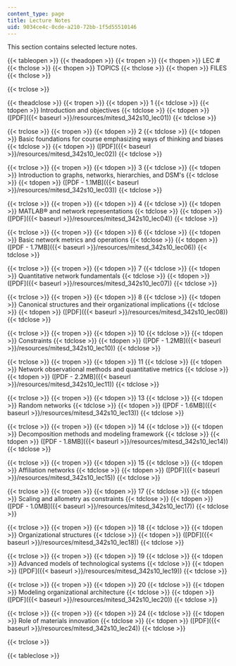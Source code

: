```yaml
---
content_type: page
title: Lecture Notes
uid: 9034ce4c-0cde-a210-72bb-1f5d55510146
---
```


This section contains selected lecture notes.

{{< tableopen >}}
{{< theadopen >}}
{{< tropen >}}
{{< thopen >}}
LEC #
{{< thclose >}}
{{< thopen >}}
TOPICS
{{< thclose >}}
{{< thopen >}}
FILES
{{< thclose >}}

{{< trclose >}}

{{< theadclose >}}
{{< tropen >}}
{{< tdopen >}}
1
{{< tdclose >}}
{{< tdopen >}}
Introduction and objectives
{{< tdclose >}}
{{< tdopen >}}
([PDF]({{< baseurl >}}/resources/mitesd_342s10_lec01))
{{< tdclose >}}

{{< trclose >}}
{{< tropen >}}
{{< tdopen >}}
2
{{< tdclose >}}
{{< tdopen >}}
Basic foundations for course emphasizing ways of thinking and biases
{{< tdclose >}}
{{< tdopen >}}
([PDF]({{< baseurl >}}/resources/mitesd_342s10_lec02))
{{< tdclose >}}

{{< trclose >}}
{{< tropen >}}
{{< tdopen >}}
3
{{< tdclose >}}
{{< tdopen >}}
Introduction to graphs, networks, hierarchies, and DSM's
{{< tdclose >}}
{{< tdopen >}}
([PDF - 1.1MB]({{< baseurl >}}/resources/mitesd_342s10_lec03))
{{< tdclose >}}

{{< trclose >}}
{{< tropen >}}
{{< tdopen >}}
4
{{< tdclose >}}
{{< tdopen >}}
MATLAB® and network representations
{{< tdclose >}}
{{< tdopen >}}
([PDF]({{< baseurl >}}/resources/mitesd_342s10_lec04))
{{< tdclose >}}

{{< trclose >}}
{{< tropen >}}
{{< tdopen >}}
6
{{< tdclose >}}
{{< tdopen >}}
Basic network metrics and operations
{{< tdclose >}}
{{< tdopen >}}
([PDF - 1.7MB]({{< baseurl >}}/resources/mitesd_342s10_lec06))
{{< tdclose >}}

{{< trclose >}}
{{< tropen >}}
{{< tdopen >}}
7
{{< tdclose >}}
{{< tdopen >}}
Quantitative network fundamentals
{{< tdclose >}}
{{< tdopen >}}
([PDF]({{< baseurl >}}/resources/mitesd_342s10_lec07))
{{< tdclose >}}

{{< trclose >}}
{{< tropen >}}
{{< tdopen >}}
8
{{< tdclose >}}
{{< tdopen >}}
Canonical structures and their organizational implications
{{< tdclose >}}
{{< tdopen >}}
([PDF]({{< baseurl >}}/resources/mitesd_342s10_lec08))
{{< tdclose >}}

{{< trclose >}}
{{< tropen >}}
{{< tdopen >}}
10
{{< tdclose >}}
{{< tdopen >}}
Constraints
{{< tdclose >}}
{{< tdopen >}}
([PDF - 1.2MB]({{< baseurl >}}/resources/mitesd_342s10_lec10))
{{< tdclose >}}

{{< trclose >}}
{{< tropen >}}
{{< tdopen >}}
11
{{< tdclose >}}
{{< tdopen >}}
Network observational methods and quantitative metrics
{{< tdclose >}}
{{< tdopen >}}
([PDF - 2.2MB]({{< baseurl >}}/resources/mitesd_342s10_lec11))
{{< tdclose >}}

{{< trclose >}}
{{< tropen >}}
{{< tdopen >}}
13
{{< tdclose >}}
{{< tdopen >}}
Random networks
{{< tdclose >}}
{{< tdopen >}}
([PDF - 1.6MB]({{< baseurl >}}/resources/mitesd_342s10_lec13))
{{< tdclose >}}

{{< trclose >}}
{{< tropen >}}
{{< tdopen >}}
14
{{< tdclose >}}
{{< tdopen >}}
Decomposition methods and modeling framework
{{< tdclose >}}
{{< tdopen >}}
([PDF - 1.8MB]({{< baseurl >}}/resources/mitesd_342s10_lec14))
{{< tdclose >}}

{{< trclose >}}
{{< tropen >}}
{{< tdopen >}}
15
{{< tdclose >}}
{{< tdopen >}}
Affiliation networks
{{< tdclose >}}
{{< tdopen >}}
([PDF]({{< baseurl >}}/resources/mitesd_342s10_lec15))
{{< tdclose >}}

{{< trclose >}}
{{< tropen >}}
{{< tdopen >}}
17
{{< tdclose >}}
{{< tdopen >}}
Scaling and allometry as constraints
{{< tdclose >}}
{{< tdopen >}}
([PDF - 1.0MB]({{< baseurl >}}/resources/mitesd_342s10_lec17))
{{< tdclose >}}

{{< trclose >}}
{{< tropen >}}
{{< tdopen >}}
18
{{< tdclose >}}
{{< tdopen >}}
Organizational structures
{{< tdclose >}}
{{< tdopen >}}
([PDF]({{< baseurl >}}/resources/mitesd_342s10_lec18))
{{< tdclose >}}

{{< trclose >}}
{{< tropen >}}
{{< tdopen >}}
19
{{< tdclose >}}
{{< tdopen >}}
Advanced models of technological systems
{{< tdclose >}}
{{< tdopen >}}
([PDF]({{< baseurl >}}/resources/mitesd_342s10_lec19))
{{< tdclose >}}

{{< trclose >}}
{{< tropen >}}
{{< tdopen >}}
20
{{< tdclose >}}
{{< tdopen >}}
Modeling organizational architecture
{{< tdclose >}}
{{< tdopen >}}
([PDF]({{< baseurl >}}/resources/mitesd_342s10_lec20))
{{< tdclose >}}

{{< trclose >}}
{{< tropen >}}
{{< tdopen >}}
24
{{< tdclose >}}
{{< tdopen >}}
Role of materials innovation
{{< tdclose >}}
{{< tdopen >}}
([PDF]({{< baseurl >}}/resources/mitesd_342s10_lec24))
{{< tdclose >}}

{{< trclose >}}

{{< tableclose >}}